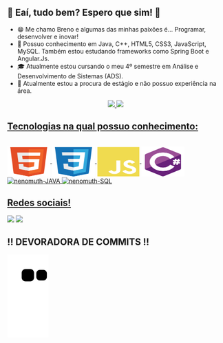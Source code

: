 ## 👋 Eaí, tudo bem? Espero que sim! 👋

- 😁 Me chamo Breno e algumas das minhas paixões é... Programar, desenvolver e inovar!
- 🧠 Possuo conhecimento em Java, C++, HTML5, CSS3, JavaScript, MySQL. Também estou estudando frameworks como Spring Boot e Angular.Js.
- 🎓 Atualmente estou cursando o meu 4º semestre em Análise e Desenvolvimento de Sistemas (ADS).
- 👔 Atualmente estou a procura de estágio e não possuo experiência na área.

<div align="center">
  <a href="https://github.com/nenomuth">
  <img height="150px" src="https://github-readme-stats.vercel.app/api?username=nenomuth&show_icons=true&theme=synthwave&include_all_commits=true&count_private=true"/>
  <img height="150px" src="https://github-readme-stats.vercel.app/api/top-langs/?username=nenomuth&layout=compact&langs_count=7&theme=synthwave"/>
</div>

## Tecnologias na qual possuo conhecimento:
<div style="display: inline_block"><br>
  <img align="center" alt="nenomuth-HTML" height="70" width="100" src="https://raw.githubusercontent.com/devicons/devicon/master/icons/html5/html5-original.svg">
  <img align="center" alt="nenomuth-CSS" height="70" width="100" src="https://raw.githubusercontent.com/devicons/devicon/master/icons/css3/css3-original.svg">
  <img align="center" alt="nenomuth-JS" height="70" width="100" src="https://raw.githubusercontent.com/devicons/devicon/master/icons/javascript/javascript-plain.svg">
  <img align="center" alt="nenomuth-CSHARP" height="70" width="100" src="https://raw.githubusercontent.com/devicons/devicon/master/icons/csharp/csharp-original.svg">
  <img  align="center" alt="nenomuth-JAVA" height="70" width="100" src="https://cdn.jsdelivr.net/gh/devicons/devicon/icons/java/java-original-wordmark.svg" />
  <img align="center" alt="nenomuth-SQL" height="70" width="100" src="https://cdn.jsdelivr.net/gh/devicons/devicon/icons/mysql/mysql-original-wordmark.svg" />

</div>

## Redes sociais!
  <div> 
 	<a href="https://www.linkedin.com/in/breno-rodrigues-muth-725b98218/" target="_blank"><img src="https://img.shields.io/badge/-LinkedIn-%230077B5?style=for-the-badge&logo=linkedin&logoColor=white" target="_blank"></a>
  <a href = "mailto:souriwise@gmail.com"><img src="https://img.shields.io/badge/-Gmail-%23333?style=for-the-badge&logo=gmail&logoColor=red" target="_blank"></a>
    
## ‼️ DEVORADORA DE COMMITS ‼️
![Snake animation](https://github.com/nenomuth/nenomuth/blob/output/github-contribution-grid-snake.svg)
  </div>

